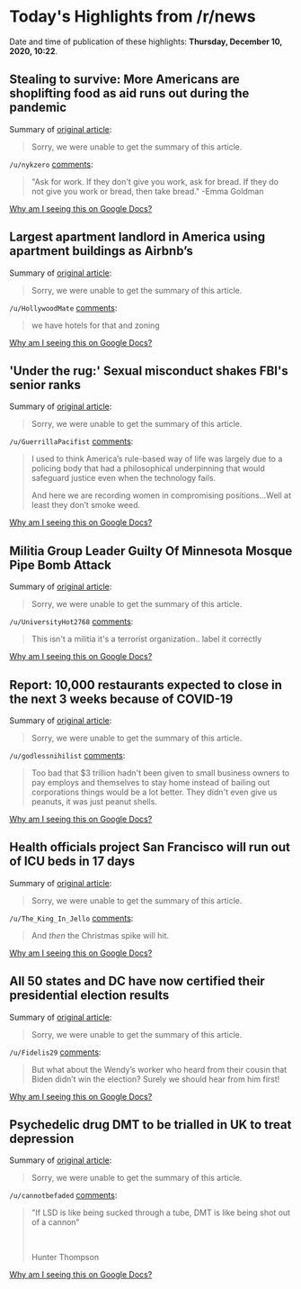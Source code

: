 # Today's Highlights from /r/news

Date and time of publication of these highlights: **Thursday, December 10, 2020, 10:22**.

## Stealing to survive: More Americans are shoplifting food as aid runs out during the pandemic

Summary of [original article](https://www.chron.com/news/article/Stealing-to-survive-More-Americans-are-15790516.php):

> Sorry, we were unable to get the summary of this article.

`/u/nykzero` [comments](https://www.reddit.com/r/news/comments/kaf4h8/stealing_to_survive_more_americans_are/):

> "Ask for work. If they don't give you work, ask for bread. If they do not give you work or bread, then take bread."
> -Emma Goldman

[Why am I seeing this on Google Docs?](https://docs.google.com/document/d/1Dc6We63vOXIZsc0op-Bt4abqkYjXzOigalQqFxmvvbM/edit?usp=sharing)

## Largest apartment landlord in America using apartment buildings as Airbnb’s

Summary of [original article](https://abc7.com/realestate/airbnb-rentals-spark-conflict-at-glendale-apartment-complex/8647168/):

> Sorry, we were unable to get the summary of this article.

`/u/HollywoodMate` [comments](https://www.reddit.com/r/news/comments/ka9gxp/largest_apartment_landlord_in_america_using/):

> we have hotels for that and zoning

[Why am I seeing this on Google Docs?](https://docs.google.com/document/d/1Dc6We63vOXIZsc0op-Bt4abqkYjXzOigalQqFxmvvbM/edit?usp=sharing)

## 'Under the rug:' Sexual misconduct shakes FBI's senior ranks

Summary of [original article](https://apnews.com/article/us-news-sexual-misconduct-a0d33e4770acef8ff5f4a48f0267202c):

> Sorry, we were unable to get the summary of this article.

`/u/GuerrillaPacifist` [comments](https://www.reddit.com/r/news/comments/kae39n/under_the_rug_sexual_misconduct_shakes_fbis/):

> I used to think America’s rule-based way of life was largely due to a policing body that had a philosophical underpinning that would safeguard justice even when the technology fails. 
> 
> And here we are recording women in compromising positions...Well at least they don’t smoke weed.

[Why am I seeing this on Google Docs?](https://docs.google.com/document/d/1Dc6We63vOXIZsc0op-Bt4abqkYjXzOigalQqFxmvvbM/edit?usp=sharing)

## Militia Group Leader Guilty Of Minnesota Mosque Pipe Bomb Attack

Summary of [original article](https://www.npr.org/2020/12/09/944870427/militia-group-leader-guilty-of-minnesota-mosque-pipe-bomb-attack):

> Sorry, we were unable to get the summary of this article.

`/u/UniversityHot2768` [comments](https://www.reddit.com/r/news/comments/kacvon/militia_group_leader_guilty_of_minnesota_mosque/):

> This isn't a militia it's a terrorist organization.. label it correctly

[Why am I seeing this on Google Docs?](https://docs.google.com/document/d/1Dc6We63vOXIZsc0op-Bt4abqkYjXzOigalQqFxmvvbM/edit?usp=sharing)

## Report: 10,000 restaurants expected to close in the next 3 weeks because of COVID-19

Summary of [original article](https://abc7.com/restaurants-closing-again-are-covid/8608706):

> Sorry, we were unable to get the summary of this article.

`/u/godlessnihilist` [comments](https://www.reddit.com/r/news/comments/kabhug/report_10000_restaurants_expected_to_close_in_the/):

> Too bad that $3 trillion hadn't been given to small business owners to pay employs and themselves to stay home instead of bailing out corporations things would be a lot better. They didn't even give us peanuts, it was just peanut shells.

[Why am I seeing this on Google Docs?](https://docs.google.com/document/d/1Dc6We63vOXIZsc0op-Bt4abqkYjXzOigalQqFxmvvbM/edit?usp=sharing)

## Health officials project San Francisco will run out of ICU beds in 17 days

Summary of [original article](https://www.cnn.com/2020/12/10/us/san-francisco-covid-icu-beds/index.html):

> Sorry, we were unable to get the summary of this article.

`/u/The_King_In_Jello` [comments](https://www.reddit.com/r/news/comments/kaf0bk/health_officials_project_san_francisco_will_run/):

> And *then* the Christmas spike will hit.

[Why am I seeing this on Google Docs?](https://docs.google.com/document/d/1Dc6We63vOXIZsc0op-Bt4abqkYjXzOigalQqFxmvvbM/edit?usp=sharing)

## All 50 states and DC have now certified their presidential election results

Summary of [original article](https://www.cnn.com/2020/12/09/politics/2020-election-results-certified/index.html):

> Sorry, we were unable to get the summary of this article.

`/u/Fidelis29` [comments](https://www.reddit.com/r/news/comments/ka1wdq/all_50_states_and_dc_have_now_certified_their/):

> But what about the Wendy’s worker who heard from their cousin that Biden didn’t win the election? Surely we should hear from him first!

[Why am I seeing this on Google Docs?](https://docs.google.com/document/d/1Dc6We63vOXIZsc0op-Bt4abqkYjXzOigalQqFxmvvbM/edit?usp=sharing)

## Psychedelic drug DMT to be trialled in UK to treat depression

Summary of [original article](http://www.theguardian.com/science/2020/dec/09/psychedelic-drug-dmt-to-be-trialled-in-uk-to-treat-depression):

> Sorry, we were unable to get the summary of this article.

`/u/cannotbefaded` [comments](https://www.reddit.com/r/news/comments/kahtod/psychedelic_drug_dmt_to_be_trialled_in_uk_to/):

> "If LSD is like being sucked through a tube, DMT is like being shot out of a cannon"
> 
> &#x200B;
> 
> Hunter Thompson

[Why am I seeing this on Google Docs?](https://docs.google.com/document/d/1Dc6We63vOXIZsc0op-Bt4abqkYjXzOigalQqFxmvvbM/edit?usp=sharing)

